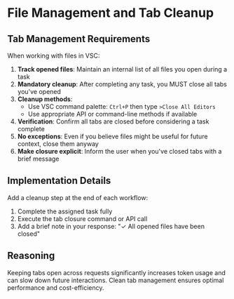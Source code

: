 # File Management and Tab Cleanup

## Tab Management Requirements

When working with files in VSC:

1. **Track opened files**: Maintain an internal list of all files you open during a task
2. **Mandatory cleanup**: After completing any task, you MUST close all tabs you've opened
3. **Cleanup methods**:
   - Use VSC command palette: `Ctrl+P` then type `>Close All Editors`
   - Use appropriate API or command-line methods if available
4. **Verification**: Confirm all tabs are closed before considering a task complete
5. **No exceptions**: Even if you believe files might be useful for future context, close them anyway
6. **Make closure explicit**: Inform the user when you've closed tabs with a brief message

## Implementation Details

Add a cleanup step at the end of each workflow:

1. Complete the assigned task fully
2. Execute the tab closure command or API call
3. Add a brief note in your response: "✓ All opened files have been closed"

## Reasoning

Keeping tabs open across requests significantly increases token usage and can slow down future interactions. Clean tab management ensures optimal performance and cost-efficiency.